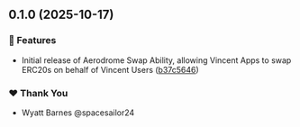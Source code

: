 ## 0.1.0 (2025-10-17)

### 🚀 Features

- Initial release of Aerodrome Swap Ability, allowing Vincent Apps to swap ERC20s on behalf of Vincent Users ([b37c5646](https://github.com/LIT-Protocol/Vincent/commit/b37c5646))

### ❤️ Thank You

- Wyatt Barnes @spacesailor24
